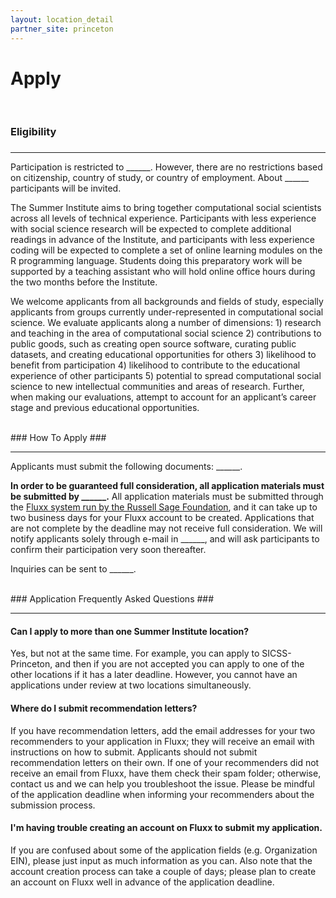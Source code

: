 ```yaml
---
layout: location_detail
partner_site: princeton
---
```


<h1 class="display-4">Apply</h1>
<br />

### Eligibility
### <a name="eligibility"></a>

---

Participation is restricted to ______. However, there are no restrictions based on citizenship, country of study, or country of employment.  About ______ participants will be invited.

The Summer Institute aims to bring together computational social scientists across all levels of technical experience. Participants with less experience with social science research will be expected to complete additional readings in advance of the Institute, and participants with less experience coding will be expected to complete a set of online learning modules on the R programming language. Students doing this preparatory work will be supported by a teaching assistant who will hold online office hours during the two months before the Institute.

We welcome applicants from all backgrounds and fields of study, especially applicants from groups currently under-represented in computational social science. We evaluate applicants along a number of dimensions: 1) research and teaching in the area of computational social science 2) contributions to public goods, such as creating open source software, curating public datasets, and creating educational opportunities for others 3) likelihood to benefit from participation 4) likelihood to contribute to the educational experience of other participants 5) potential to spread computational social science to new intellectual communities and areas of research. Further, when making our evaluations, attempt to account for an applicant’s career stage and previous educational opportunities.

<br />
### How To Apply
### <a name="how_to_apply"></a>

---

Applicants must submit the following documents: ______.

**In order to be guaranteed full consideration, all application materials must be submitted by ______.** All application materials must be submitted through the [Fluxx system run by the Russell Sage Foundation](https://rsf.fluxx.io/user_sessions/new), and it can take up to two business days for your Fluxx account to be created. Applications that are not complete by the deadline may not receive full consideration. We will notify applicants solely through e-mail in ______, and will ask participants to confirm their participation very soon thereafter.

Inquiries can be sent to ______.

<br />
### Application Frequently Asked Questions
### <a name="faq"></a>

---

#### Can I apply to more than one Summer Institute location?

Yes, but not at the same time.  For example, you can apply to SICSS-Princeton, and then if you are not accepted you can apply to one of the other locations if it has a later deadline.  However, you cannot have an applications under review at two locations simultaneously.

#### Where do I submit recommendation letters?

If you have recommendation letters, add the email addresses for your two recommenders to your application in Fluxx; they will receive an email with instructions on how to submit. Applicants should not submit recommendation letters on their own. If one of your recommenders did not receive an email from Fluxx, have them check their spam folder; otherwise, contact us and we can help you troubleshoot the issue. Please be mindful of the application deadline when informing your recommenders about the submission process.

#### I'm having trouble creating an account on Fluxx to submit my application.

If you are confused about some of the application fields (e.g. Organization EIN), please just input as much information as you can. Also note that the account creation process can take a couple of days; please plan to create an account on Fluxx well in advance of the application deadline.
